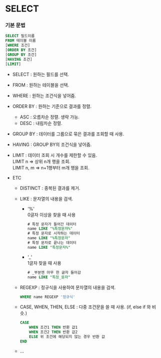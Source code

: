 SELECT
===

### 기본 문법

~~~SQL
SELECT 필드이름
FROM 테이블 이름
[WHERE 조건]
[ORDER BY 조건]
[GROUP BY 조건]
[HAVING 조건]
[LIMIT]
~~~

- SELECT : 원하는 필드를 선택.
- FROM : 원하는 테이블을 선택.
- WHERE : 원하는 조건식을 넣어줌.
- ORDER BY : 원하는 기준으로 결과를 정렬. <br>
  - ASC : 오름차순 정렬. 생략 가능. <br>
  - DESC : 내림차순 정렬.
  
- GROUP BY : 데이터를 그룹으로 묶은 결과를 조회할 때 사용.
- HAVING : GROUP BY의 조건식을 넣어줌.
- LIMIT : 데이터 조회 시 개수를 제한할 수 있음. <br>
  LIMIT n    => 상위 n개 행을 조회. <br>
  LIMIT n, m => n+1행부터 m개 행을 조회. <br>

- ETC <br>
  - DISTINCT : 중복된 결과를 제거.
  
  - LIKE : 문자열의 내용을 검색. <br>
    - '%' <br>
	  0글자 이상을 찾을 때 사용 <br>
	  ~~~sql
	  # 특정 문자가 들어간 데이터
	  name LIKE "%특정문자%"
	  # 특정 문자로 시작하는 데이터
	  name LIKE "%특정문자"
	  # 특정 문자로 끝나는 데이터
	  name LIKE "특정문자%"
	  ~~~
    - '_' <br>
	  1글자 찾을 때 사용 <br>
	  ~~~sql
	  # _부분엔 아무 한 글자 들어감
	  name LIKE "특정_문자"
	  ~~~

  - REGEXP : 정규식을 사용하여 문자열의 내용을 검색. <br>
    ~~~sql
	WHERE name REGEXP '정규식'
	~~~

  - CASE, WHEN, THEN, ELSE : 다중 조건문을 쓸 때 사용. (if, else if 와 비슷.) <br>
	~~~sql
	CASE
		WHEN 조건1 THEN 반환 값1
		WHEN 조건2 THEN 반환 값2
		ELSE 위 조건에 해당되지 않는 경우 반환 값
	END
	~~~

  - ...
